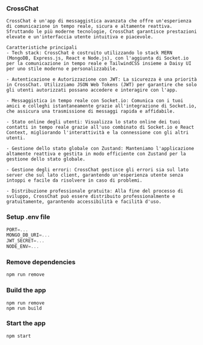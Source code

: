 ### CrossChat
    CrossChat è un'app di messaggistica avanzata che offre un'esperienza di comunicazione in tempo reale, sicura e altamente reattiva. Sfruttando le più moderne tecnologie, CrossChat garantisce prestazioni elevate e un'interfaccia utente intuitiva e piacevole.
 
    Caratteristiche principali
    - Tech stack: CrossChat è costruito utilizzando lo stack MERN (MongoDB, Express.js, React e Node.js), con l'aggiunta di Socket.io per la comunicazione in tempo reale e TailwindCSS insieme a Daisy UI per uno stile moderno e personalizzabile.
 
    - Autenticazione e Autorizzazione con JWT: La sicurezza è una priorità in CrossChat. Utilizziamo JSON Web Tokens (JWT) per garantire che solo gli utenti autorizzati possano accedere e interagire con l'app.
 
    - Messaggistica in tempo reale con Socket.io: Comunica con i tuoi amici e colleghi istantaneamente grazie all'integrazione di Socket.io, che assicura una trasmissione di messaggi rapida e affidabile.
 
    - Stato online degli utenti: Visualizza lo stato online dei tuoi contatti in tempo reale grazie all'uso combinato di Socket.io e React Context, migliorando l'interattività e la connessione con gli altri utenti.
 
    - Gestione dello stato globale con Zustand: Manteniamo l'applicazione altamente reattiva e gestita in modo efficiente con Zustand per la gestione dello stato globale.
 
    - Gestione degli errori: CrossChat gestisce gli errori sia sul lato server che sul lato client, garantendo un'esperienza utente senza intoppi e facile da risolvere in caso di problemi.
 
    - Distribuzione professionale gratuita: Alla fine del processo di sviluppo, CrossChat può essere distribuito professionalmente e gratuitamente, garantendo accessibilità e facilità d'uso.
 
 
### Setup .env file
 
```js
PORT=...
MONGO_DB_URI=...
JWT_SECRET=...
NODE_ENV=...
```
 
### Remove dependencies
 
```bash
npm run remove
```
### Build the app
 
```shell
npm run remove
npm run build
```
 
### Start the app
 
```shell
npm start
```